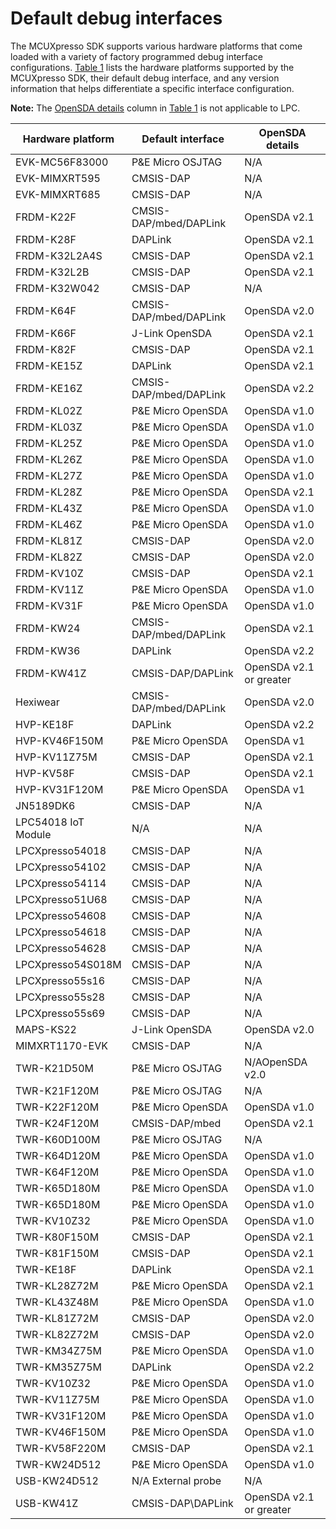 # Default debug interfaces

The MCUXpresso SDK supports various hardware platforms that come loaded with a variety of factory programmed debug interface configurations. [Table 1](default_debug_interfaces.md#TABLE_UVC_BLB_DR_20REL4) lists the hardware platforms supported by the MCUXpresso SDK, their default debug interface, and any version information that helps differentiate a specific interface configuration.

**Note:** The [OpenSDA details](default_debug_interfaces.md#COLUMNC) column in [Table 1](default_debug_interfaces.md#TABLE_UVC_BLB_DR_20REL4) is not applicable to LPC.

|Hardware platform|Default interface|OpenSDA details|
|-----------------|-----------------|---------------|
|EVK-MC56F83000|P&E Micro OSJTAG|N/A|
|EVK-MIMXRT595|CMSIS-DAP|N/A|
|EVK-MIMXRT685|CMSIS-DAP|N/A|
|FRDM-K22F|CMSIS-DAP/mbed/DAPLink|OpenSDA v2.1|
|FRDM-K28F|DAPLink|OpenSDA v2.1|
|FRDM-K32L2A4S|CMSIS-DAP|OpenSDA v2.1|
|FRDM-K32L2B|CMSIS-DAP|OpenSDA v2.1|
|FRDM-K32W042|CMSIS-DAP|N/A|
|FRDM-K64F|CMSIS-DAP/mbed/DAPLink|OpenSDA v2.0|
|FRDM-K66F|J-Link OpenSDA|OpenSDA v2.1|
|FRDM-K82F|CMSIS-DAP|OpenSDA v2.1|
|FRDM-KE15Z|DAPLink|OpenSDA v2.1|
|FRDM-KE16Z|CMSIS-DAP/mbed/DAPLink|OpenSDA v2.2|
|FRDM-KL02Z|P&E Micro OpenSDA|OpenSDA v1.0|
|FRDM-KL03Z|P&E Micro OpenSDA|OpenSDA v1.0|
|FRDM-KL25Z|P&E Micro OpenSDA|OpenSDA v1.0|
|FRDM-KL26Z|P&E Micro OpenSDA|OpenSDA v1.0|
|FRDM-KL27Z|P&E Micro OpenSDA|OpenSDA v1.0|
|FRDM-KL28Z|P&E Micro OpenSDA|OpenSDA v2.1|
|FRDM-KL43Z|P&E Micro OpenSDA|OpenSDA v1.0|
|FRDM-KL46Z|P&E Micro OpenSDA|OpenSDA v1.0|
|FRDM-KL81Z|CMSIS-DAP|OpenSDA v2.0|
|FRDM-KL82Z|CMSIS-DAP|OpenSDA v2.0|
|FRDM-KV10Z|CMSIS-DAP|OpenSDA v2.1|
|FRDM-KV11Z|P&E Micro OpenSDA|OpenSDA v1.0|
|FRDM-KV31F|P&E Micro OpenSDA|OpenSDA v1.0|
|FRDM-KW24|CMSIS-DAP/mbed/DAPLink|OpenSDA v2.1|
|FRDM-KW36|DAPLink|OpenSDA v2.2|
|FRDM-KW41Z|CMSIS-DAP/DAPLink|OpenSDA v2.1 or greater|
|Hexiwear|CMSIS-DAP/mbed/DAPLink|OpenSDA v2.0|
|HVP-KE18F|DAPLink|OpenSDA v2.2|
|HVP-KV46F150M|P&E Micro OpenSDA|OpenSDA v1|
|HVP-KV11Z75M|CMSIS-DAP|OpenSDA v2.1|
|HVP-KV58F|CMSIS-DAP|OpenSDA v2.1|
|HVP-KV31F120M|P&E Micro OpenSDA|OpenSDA v1|
|JN5189DK6|CMSIS-DAP|N/A|
|LPC54018 IoT Module|N/A|N/A|
|LPCXpresso54018|CMSIS-DAP|N/A|
|LPCXpresso54102|CMSIS-DAP|N/A|
|LPCXpresso54114|CMSIS-DAP|N/A|
|LPCXpresso51U68|CMSIS-DAP|N/A|
|LPCXpresso54608|CMSIS-DAP|N/A|
|LPCXpresso54618|CMSIS-DAP|N/A|
|LPCXpresso54628|CMSIS-DAP|N/A|
|LPCXpresso54S018M|CMSIS-DAP|N/A|
|LPCXpresso55s16|CMSIS-DAP|N/A|
|LPCXpresso55s28|CMSIS-DAP|N/A|
|LPCXpresso55s69|CMSIS-DAP|N/A|
|MAPS-KS22|J-Link OpenSDA|OpenSDA v2.0|
|MIMXRT1170-EVK|CMSIS-DAP|N/A|
|TWR-K21D50M|P&E Micro OSJTAG|N/AOpenSDA v2.0|
|TWR-K21F120M|P&E Micro OSJTAG|N/A|
|TWR-K22F120M|P&E Micro OpenSDA|OpenSDA v1.0|
|TWR-K24F120M|CMSIS-DAP/mbed|OpenSDA v2.1|
|TWR-K60D100M|P&E Micro OSJTAG|N/A|
|TWR-K64D120M|P&E Micro OpenSDA|OpenSDA v1.0|
|TWR-K64F120M|P&E Micro OpenSDA|OpenSDA v1.0|
|TWR-K65D180M|P&E Micro OpenSDA|OpenSDA v1.0|
|TWR-K65D180M|P&E Micro OpenSDA|OpenSDA v1.0|
|TWR-KV10Z32|P&E Micro OpenSDA|OpenSDA v1.0|
|TWR-K80F150M|CMSIS-DAP|OpenSDA v2.1|
|TWR-K81F150M|CMSIS-DAP|OpenSDA v2.1|
|TWR-KE18F|DAPLink|OpenSDA v2.1|
|TWR-KL28Z72M|P&E Micro OpenSDA|OpenSDA v2.1|
|TWR-KL43Z48M|P&E Micro OpenSDA|OpenSDA v1.0|
|TWR-KL81Z72M|CMSIS-DAP|OpenSDA v2.0|
|TWR-KL82Z72M|CMSIS-DAP|OpenSDA v2.0|
|TWR-KM34Z75M|P&E Micro OpenSDA|OpenSDA v1.0|
|TWR-KM35Z75M|DAPLink|OpenSDA v2.2|
|TWR-KV10Z32|P&E Micro OpenSDA|OpenSDA v1.0|
|TWR-KV11Z75M|P&E Micro OpenSDA|OpenSDA v1.0|
|TWR-KV31F120M|P&E Micro OpenSDA|OpenSDA v1.0|
|TWR-KV46F150M|P&E Micro OpenSDA|OpenSDA v1.0|
|TWR-KV58F220M|CMSIS-DAP|OpenSDA v2.1|
|TWR-KW24D512|P&E Micro OpenSDA|OpenSDA v1.0|
|USB-KW24D512|N/A External probe|N/A|
|USB-KW41Z|CMSIS-DAP\\DAPLink|OpenSDA v2.1 or greater|

